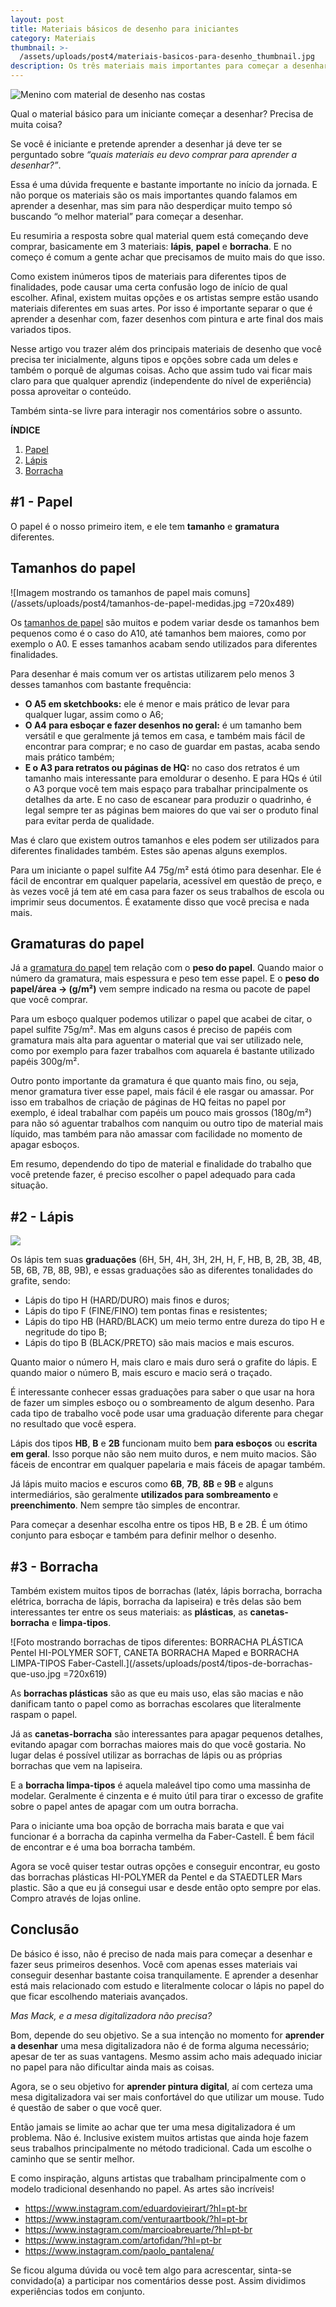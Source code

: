 ```yaml
---
layout: post
title: Materiais básicos de desenho para iniciantes
category: Materiais
thumbnail: >-
  /assets/uploads/post4/materiais-basicos-para-desenho_thumbnail.jpg
description: Os três materiais mais importantes para começar a desenhar.
---
```

![Menino com material de desenho nas costas](/assets/uploads/post4/materiais-basicos-para-desenho_thumbnail.jpg)

Qual o material básico para um iniciante começar a desenhar? Precisa de muita coisa?

<!-- more -->

Se você é iniciante e pretende aprender a desenhar já deve ter se perguntado sobre *“quais materiais eu devo comprar para aprender a desenhar?”*.

Essa é uma dúvida frequente e bastante importante no início da jornada. E não porque os materiais são os mais importantes quando falamos em aprender a desenhar, mas sim para não desperdiçar muito tempo só buscando “o melhor material” para começar a desenhar.

Eu resumiria a resposta sobre qual material quem está começando deve comprar, basicamente em 3 materiais: **lápis**, **papel** e **borracha**. E no começo é comum a gente achar que precisamos de muito mais do que isso.

Como existem inúmeros tipos de materiais para diferentes tipos de finalidades, pode causar uma certa confusão logo de início de qual escolher. Afinal, existem muitas opções e os artistas sempre estão usando materiais diferentes em suas artes. Por isso é importante separar o que é aprender a desenhar com, fazer desenhos com pintura e arte final dos mais variados tipos.

Nesse artigo vou trazer além dos principais materiais de desenho que você precisa ter inicialmente, alguns tipos e opções sobre cada um deles e também o porquê de algumas coisas. Acho que assim tudo vai ficar mais claro para que qualquer aprendiz (independente do nível de experiência) possa aproveitar o conteúdo.

Também sinta-se livre para interagir nos comentários sobre o assunto.

**ÍNDICE**

1. [Papel](#1---Papel)
2. [Lápis](#2---Lápis)
3. [Borracha](#3---Borracha)


## #1 - Papel

O papel é o nosso primeiro item, e ele tem **tamanho** e **gramatura** diferentes.

## Tamanhos do papel

![Imagem mostrando os tamanhos de papel mais comuns](/assets/uploads/post4/tamanhos-de-papel-medidas.jpg =720x489)

Os [tamanhos de papel](https://pt.wikipedia.org/wiki/Tamanho_de_papel) são muitos e podem variar desde os tamanhos bem pequenos como é o caso do A10, até tamanhos bem maiores, como por exemplo o A0. E esses tamanhos acabam sendo utilizados para diferentes finalidades.

Para desenhar é mais comum ver os artistas utilizarem pelo menos 3 desses tamanhos com bastante frequência:

+ **O A5 em sketchbooks:** ele é menor e mais prático de levar para qualquer lugar, assim como o A6;
+ **O A4 para esboçar e fazer desenhos no geral:** é um tamanho bem versátil e que geralmente já temos em casa, e também mais fácil de encontrar para comprar; e no caso de guardar em pastas, acaba sendo mais prático também;
+ **E o A3 para retratos ou páginas de HQ:** no caso dos retratos é um tamanho mais interessante para emoldurar o desenho. E para HQs é útil o A3 porque você tem mais espaço para trabalhar principalmente os detalhes da arte. E no caso de escanear para produzir o quadrinho, é legal sempre ter as páginas bem maiores do que vai ser o produto final para evitar perda de qualidade.

Mas é claro que existem outros tamanhos e eles podem ser utilizados para diferentes finalidades também. Estes são apenas alguns exemplos.

Para um iniciante o papel sulfite A4 75g/m² está ótimo para desenhar. Ele é fácil de encontrar em qualquer papelaria, acessível em questão de preço, e às vezes você já tem até em casa para fazer os seus trabalhos de escola ou imprimir seus documentos. É exatamente disso que você precisa e nada mais.

## Gramaturas do papel

Já a [gramatura do papel](https://pt.wikipedia.org/wiki/Gramatura) tem relação com o **peso do papel**. Quando maior o número da gramatura, mais espessura e peso tem esse papel. E o **peso do papel/área → (g/m²)** vem sempre indicado na resma ou pacote de papel que você comprar.

Para um esboço qualquer podemos utilizar o papel que acabei de citar, o papel sulfite 75g/m². Mas em alguns casos é preciso de papéis com gramatura mais alta para aguentar o material que vai ser utilizado nele, como por exemplo para fazer trabalhos com aquarela é bastante utilizado papéis 300g/m².

Outro ponto importante da gramatura é que quanto mais fino, ou seja, menor gramatura tiver esse papel, mais fácil é ele rasgar ou amassar. Por isso em trabalhos de criação de páginas de HQ feitas no papel por exemplo, é ideal trabalhar com papéis um pouco mais grossos (180g/m²) para não só aguentar trabalhos com nanquim ou outro tipo de material mais líquido, mas também para não amassar com facilidade no momento de apagar esboços.

Em resumo, dependendo do tipo de material e finalidade do trabalho que você pretende fazer, é preciso escolher o papel adequado para cada situação.

## #2 - Lápis

<a href="https://pt.wikipedia.org/wiki/Ficheiro:Lapis_9000.jpg" title="Graduações de lápis" alt="imagem mostrando graduacoes do lápis Faber-Castell-9000"><img src="/assets/uploads/post4/graduacoes-lapis-faber-castell.jpg"></a>

Os lápis tem suas **graduações** (6H, 5H, 4H, 3H, 2H, H, F, HB, B, 2B, 3B, 4B, 5B, 6B, 7B, 8B, 9B), e essas graduações são as diferentes tonalidades do grafite, sendo:

+ Lápis do tipo H (HARD/DURO) mais finos e duros;
+ Lápis do tipo F (FINE/FINO) tem pontas finas e resistentes;
+ Lápis do tipo HB (HARD/BLACK) um meio termo entre dureza do tipo H e negritude do tipo B;
+ Lápis do tipo B (BLACK/PRETO) são mais macios e mais escuros.

Quanto maior o número H, mais claro e mais duro será o grafite do lápis. E quando maior o número B, mais escuro e macio será o traçado.

É interessante conhecer essas graduações para saber o que usar na hora de fazer um simples esboço ou o sombreamento de algum desenho. Para cada tipo de trabalho você pode usar uma graduação diferente para chegar no resultado que você espera.

Lápis dos tipos **HB**, **B** e **2B** funcionam muito bem **para esboços** ou **escrita em geral**. Isso porque não são nem muito duros, e nem muito macios. São fáceis de encontrar em qualquer papelaria e mais fáceis de apagar também.

Já lápis muito macios e escuros como **6B**, **7B**, **8B** e **9B** e alguns intermediários, são geralmente **utilizados para sombreamento** e **preenchimento**. Nem sempre tão simples de encontrar.

Para começar a desenhar escolha entre os tipos HB, B e 2B. É um ótimo conjunto para esboçar e também para definir melhor o desenho.


## #3 - Borracha

Também existem muitos tipos de borrachas (latéx, lápis borracha, borracha elétrica, borracha de lápis, borracha da lapiseira) e três delas são bem interessantes ter entre os seus materiais: as **plásticas**, as **canetas-borracha** e **limpa-tipos**.

![Foto mostrando borrachas de tipos diferentes: BORRACHA PLÁSTICA Pentel HI-POLYMER SOFT, CANETA BORRACHA Maped e BORRACHA LIMPA-TIPOS Faber-Castell.](/assets/uploads/post4/tipos-de-borrachas-que-uso.jpg =720x619)

As **borrachas plásticas** são as que eu mais uso, elas são macias e não danificam tanto o papel como as borrachas escolares que literalmente raspam o papel.

Já as **canetas-borracha** são interessantes para apagar pequenos detalhes, evitando apagar com borrachas maiores mais do que você gostaria. No lugar delas é possível utilizar as borrachas de lápis ou as próprias borrachas que vem na lapiseira.

E a **borracha limpa-tipos** é aquela maleável tipo como uma massinha de modelar. Geralmente é cinzenta e é muito útil para tirar o excesso de grafite sobre o papel antes de apagar com um outra borracha.

Para o iniciante uma boa opção de borracha mais barata e que vai funcionar é a borracha da capinha vermelha da Faber-Castell. É bem fácil de encontrar e é uma boa borracha também.

Agora se você quiser testar outras opções e conseguir encontrar, eu gosto das borrachas plásticas HI-POLYMER da Pentel e da STAEDTLER Mars plastic. São a que eu já consegui usar e desde então opto sempre por elas. Compro através de lojas online.

## Conclusão

De básico é isso, não é preciso de nada mais para começar a desenhar e fazer seus primeiros desenhos. Você com apenas esses materiais vai conseguir desenhar bastante coisa tranquilamente. E aprender a desenhar está mais relacionado com estudo e literalmente colocar o lápis no papel do que ficar escolhendo materiais avançados.

*Mas Mack, e a mesa digitalizadora não precisa?*

Bom, depende do seu objetivo. Se a sua intenção no momento for **aprender a desenhar** uma mesa digitalizadora não é de forma alguma necessário; apesar de ter as suas vantagens. Mesmo assim acho mais adequado iniciar no papel para não dificultar ainda mais as coisas.

Agora, se o seu objetivo for **aprender pintura digital**, aí com certeza uma mesa digitalizadora vai ser mais confortável do que utilizar um mouse. Tudo é questão de saber o que você quer.

Então jamais se limite ao achar que ter uma mesa digitalizadora é um problema. Não é. Inclusive existem muitos artistas que ainda hoje fazem seus trabalhos principalmente no método tradicional. Cada um escolhe o caminho que se sentir melhor.

E como inspiração, alguns artistas que trabalham principalmente com o modelo tradicional desenhando no papel. As artes são incríveis!

+ https://www.instagram.com/eduardovieirart/?hl=pt-br
+ https://www.instagram.com/venturaartbook/?hl=pt-br
+ https://www.instagram.com/marcioabreuarte/?hl=pt-br
+ https://www.instagram.com/artofidan/?hl=pt-br
+ https://www.instagram.com/paolo_pantalena/

Se ficou alguma dúvida ou você tem algo para acrescentar, sinta-se convidado(a) a participar nos comentários desse post. Assim dividimos experiências todos em conjunto.


